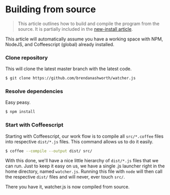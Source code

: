 # Building from source

> This article outlines how to build and compile the program from the source. It is partially included in the [new-install article](./new-install.md).

This article will automatically assume you have a working space with NPM, NodeJS, and Coffeescript (global) already installed.

### Clone repository
This will clone the latest master branch with the latest code.
```bash
$ git clone https://github.com/brendanashworth/watcher.js
```

### Resolve dependencies
Easy peasy.
```bash
$ npm install
```

### Start with Coffeescript
Starting with Coffeescript, our work flow is to compile all `src/*.coffee` files into respective `dist/*.js` files. This command allows us to do it easily.
```bash
$ coffee --compile --output dist/ src/
```

With this done, we'll have a nice little hierarchy of `dist/*.js` files that we can run. Just to keep it easy on us, we have a single .js launcher right in the home directory, named `watcher.js`. Running this file with `node` will then call the respective `dist/` files and will never, ever touch `src/`.

There you have it, watcher.js is now compiled from source.
